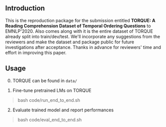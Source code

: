 Introduction
---------
This is the reproduction package for the submission entitled **TORQUE: A Reading Comprehension Dataset of Temporal Ordering Questions** to EMNLP'2020. Also comes along with it is the entire dataset of TORQUE already split into train/dev/test. We'll incorporate any suggestions from the reviewers and make the dataset and package public for future investigations after acceptance. Thanks in advance for reviewers' time and effort in improving this paper.


Usage
----------
0. TORQUE can be found in `data/`

1. Fine-tune pretrained LMs on TORQUE

> bash code/run_end_to_end.sh

2. Evaluate trained model and report performances

> bash code/eval_end_to_end.sh
